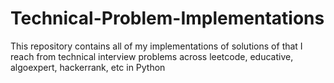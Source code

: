 # Technical-Problem-Implementations
This repository contains all of my implementations of solutions of that I reach from technical interview problems across leetcode, educative, algoexpert, hackerrank, etc in Python
